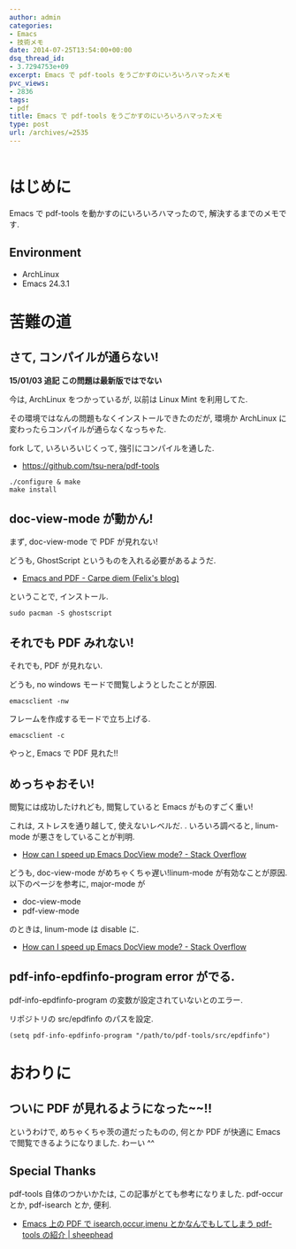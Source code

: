 ```yaml
---
author: admin
categories:
- Emacs
- 技術メモ
date: 2014-07-25T13:54:00+00:00
dsq_thread_id:
- 3.7294753e+09
excerpt: Emacs で pdf-tools をうごかすのにいろいろハマったメモ
pvc_views:
- 2836
tags:
- pdf
title: Emacs で pdf-tools をうごかすのにいろいろハマったメモ
type: post
url: /archives/=2535
---
```


<img alt="" src="https://futurismo.biz/wp-content/uploads/emacs_logo.jpg"/>

はじめに
========

Emacs で pdf-tools を動かすのにいろいろハマったので,
解決するまでのメモです.

Environment
-----------

-   ArchLinux
-   Emacs 24.3.1

苦難の道
========

さて, コンパイルが通らない!
---------------------------

**15/01/03 追記 この問題は最新版ではでない**

今は, ArchLinux をつかっているが, 以前は Linux Mint を利用してた.

その環境ではなんの問題もなくインストールできたのだが, 環境か ArchLinux
に変わったらコンパイルが通らなくなっちゃた.

fork して, いろいろいじくって, 強引にコンパイルを通した.

-   <https://github.com/tsu-nera/pdf-tools>

<!-- -->

    ./configure & make
    make install

doc-view-mode が動かん!
-----------------------

まず, doc-view-mode で PDF が見れない!

どうも, GhostScript というものを入れる必要があるようだ.

-   [Emacs and PDF - Carpe diem (Felix's
    blog)](http://www.idryman.org/blog/2013/05/20/emacs-and-pdf/)

ということで, インストール.

``` {.language}
sudo pacman -S ghostscript
```

それでも PDF みれない!
----------------------

それでも, PDF が見れない.

どうも, no windows モードで閲覧しようとしたことが原因.

``` {.language}
emacsclient -nw
```

フレームを作成するモードで立ち上げる.

``` {.language}
emacsclient -c
```

やっと, Emacs で PDF 見れた!!

めっちゃおそい!
---------------

閲覧には成功したけれども, 閲覧していると Emacs がものすごく重い!

これは, ストレスを通り越して, 使えないレベルだ. . いろいろ調べると,
linum-mode が悪さをしていることが判明.

-   [How can I speed up Emacs DocView mode? - Stack
    Overflow](http://stackoverflow.com/questions/16132234/how-can-i-speed-up-emacs-docview-mode)

どうも, doc-view-mode がめちゃくちゃ遅い!linum-mode が有効なことが原因.
以下のページを参考に, major-mode が

-   doc-view-mode
-   pdf-view-mode

のときは, linum-mode は disable に.

-   [How can I speed up Emacs DocView mode? - Stack
    Overflow](http://stackoverflow.com/questions/16132234/how-can-i-speed-up-emacs-docview-mode)

pdf-info-epdfinfo-program error がでる.
---------------------------------------

pdf-info-epdfinfo-program の変数が設定されていないとのエラー.

リポジトリの src/epdfinfo のパスを設定.

``` {.commonlisp}
(setq pdf-info-epdfinfo-program "/path/to/pdf-tools/src/epdfinfo")
```

おわりに
========

ついに PDF が見れるようになった\~\~!!
-------------------------------------

というわけで, めちゃくちゃ茨の道だったものの, 何とか PDF が快適に Emacs
で閲覧できるようになりました. わーい \^\^

Special Thanks
--------------

pdf-tools 自体のつかいかたは, この記事がとても参考になりました.
pdf-occur とか, pdf-isearch とか, 便利.

-   [Emacs 上の PDF で isearch,occur,imenu とかなんでもしてしまう
    pdf-tools の紹介 |
    sheephead](http://sheephead.homelinux.org/2014/03/17/7076/)

